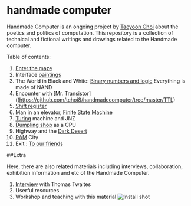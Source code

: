 # handmade computer
Handmade Computer is an ongoing project by [Taeyoon Choi](http://taeyoonchoi.com) about the poetics and politics of computation. This repository is a collection of technical and fictional writings and drawings related to the Handmade computer. 

Table of contents: 

1. [Enter the maze](https://github.com/tchoi8/handmadecomputer/tree/master/Entry)
2. Interface [paintings](https://github.com/tchoi8/handmadecomputer/tree/master/Interface)  
3. The World in Black and White: [Binary numbers and logic](https://github.com/tchoi8/handmadecomputer/tree/master/Binary) Everything is made of NAND
4. Encounter with [Mr. Transistor]((https://github.com/tchoi8/handmadecomputer/tree/master/TTL) 
5.  [Shift register]((https://github.com/tchoi8/handmadecomputer/tree/master/ShiftRegister)) 
6.  Man in an elevator, [Finite State Machine](https://github.com/tchoi8/handmadecomputer/tree/master/FSM) 
8.  [Turing](https://github.com/tchoi8/handmadecomputer/tree/master/Turing) machine and JNZ 
9.  [Dumpling shop](https://github.com/tchoi8/handmadecomputer/tree/master/Dumpling) as a CPU   
10.  Highway and the [Dark Desert](https://github.com/tchoi8/handmadecomputer/tree/master/DarkDesert)   
11. [RAM](https://github.com/tchoi8/handmadecomputer/tree/master/RAMcity) City 
12. Exit : [To our friends](https://github.com/tchoi8/handmadecomputer/tree/master/Exit)

##Extra

Here, there are also related materials including interviews, collaboration, exhibition information and etc of the Handmade Computer.  

1. [Interview](https://github.com/tchoi8/handmadecomputer/tree/master/Interview_Thomas) with Thomas Twaites
2. Userful resources 
3. Workshop and teaching with this material 
![Install shot](https://farm1.staticflickr.com/344/18308862959_f0d2f5c598_z.jpg)
